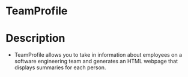 # TeamProfile

# Description
- TeamProfile allows you to  take in information about employees on a software engineering team and generates an HTML webpage that displays summaries for each person.
